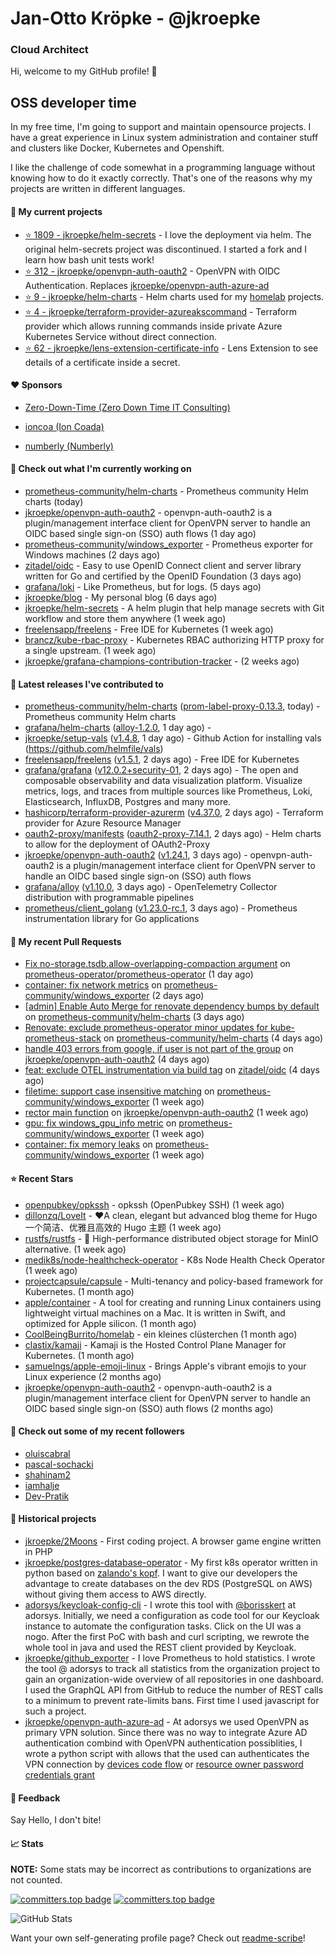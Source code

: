 # Jan-Otto Kröpke - @jkroepke
### Cloud Architect 

Hi, welcome to my GitHub profile! 👋

## OSS developer time
In my free time, I'm going to support and maintain opensource projects. I have a great experience in Linux system administration and container stuff and clusters like Docker, Kubernetes and Openshift.

I like the challenge of code somewhat in a programming language without knowing how to do it exactly correctly. That's one of the reasons why my projects are written in different languages.

#### 🌱 My current projects
- [⭐️ 1809 - jkroepke/helm-secrets](https://github.com/jkroepke/helm-secrets) - I love the deployment via helm. The original helm-secrets project was discontinued. I started a fork and I learn how bash unit tests work!
- [⭐️ 312 - jkroepke/openvpn-auth-oauth2](https://github.com/jkroepke/openvpn-auth-oauth2) - OpenVPN with OIDC Authentication. Replaces  [jkroepke/openvpn-auth-azure-ad](https://github.com/jkroepke/openvpn-auth-azure-ad) 
- [⭐️ 9 - jkroepke/helm-charts](https://github.com/jkroepke/helm-charts) - Helm charts used for my [homelab](https://github.com/jkroepke/homelab) projects.
- [⭐️ 4 - jkroepke/terraform-provider-azureakscommand](https://github.com/jkroepke/terraform-provider-azureakscommand) - Terraform provider which allows running commands inside private Azure Kubernetes Service without direct connection.
- [⭐️ 62 - jkroepke/lens-extension-certificate-info](https://github.com/jkroepke/lens-extension-certificate-info) - Lens Extension to see details of a certificate inside a secret.

#### ❤️ Sponsors

- [Zero-Down-Time (Zero Down Time IT Consulting)](https://github.com/Zero-Down-Time)

- [ioncoa (Ion Coada)](https://github.com/ioncoa)

- [numberly (Numberly)](https://github.com/numberly)


#### 👷 Check out what I'm currently working on

- [prometheus-community/helm-charts](https://github.com/prometheus-community/helm-charts) - Prometheus community Helm charts (today)
- [jkroepke/openvpn-auth-oauth2](https://github.com/jkroepke/openvpn-auth-oauth2) - openvpn-auth-oauth2 is a plugin/management interface client for OpenVPN server to handle an OIDC based single sign-on (SSO) auth flows (1 day ago)
- [prometheus-community/windows_exporter](https://github.com/prometheus-community/windows_exporter) - Prometheus exporter for Windows machines (2 days ago)
- [zitadel/oidc](https://github.com/zitadel/oidc) - Easy to use OpenID Connect client and server library written for Go and certified by the OpenID Foundation (3 days ago)
- [grafana/loki](https://github.com/grafana/loki) - Like Prometheus, but for logs. (5 days ago)
- [jkroepke/blog](https://github.com/jkroepke/blog) - My personal blog (6 days ago)
- [jkroepke/helm-secrets](https://github.com/jkroepke/helm-secrets) - A helm plugin that help manage secrets with Git workflow and store them anywhere (1 week ago)
- [freelensapp/freelens](https://github.com/freelensapp/freelens) - Free IDE for Kubernetes (1 week ago)
- [brancz/kube-rbac-proxy](https://github.com/brancz/kube-rbac-proxy) - Kubernetes RBAC authorizing HTTP proxy for a single upstream. (1 week ago)
- [jkroepke/grafana-champions-contribution-tracker](https://github.com/jkroepke/grafana-champions-contribution-tracker) -  (2 weeks ago)

#### 🔭 Latest releases I've contributed to

- [prometheus-community/helm-charts](https://github.com/prometheus-community/helm-charts) ([prom-label-proxy-0.13.3](https://github.com/prometheus-community/helm-charts/releases/tag/prom-label-proxy-0.13.3), today) - Prometheus community Helm charts
- [grafana/helm-charts](https://github.com/grafana/helm-charts) ([alloy-1.2.0](https://github.com/grafana/helm-charts/releases/tag/alloy-1.2.0), 1 day ago) - 
- [jkroepke/setup-vals](https://github.com/jkroepke/setup-vals) ([v1.4.8](https://github.com/jkroepke/setup-vals/releases/tag/v1.4.8), 1 day ago) - Github Action for installing vals (https://github.com/helmfile/vals)
- [freelensapp/freelens](https://github.com/freelensapp/freelens) ([v1.5.1](https://github.com/freelensapp/freelens/releases/tag/v1.5.1), 2 days ago) - Free IDE for Kubernetes
- [grafana/grafana](https://github.com/grafana/grafana) ([v12.0.2+security-01](https://github.com/grafana/grafana/releases/tag/v12.0.2%2Bsecurity-01), 2 days ago) - The open and composable observability and data visualization platform. Visualize metrics, logs, and traces from multiple sources like Prometheus, Loki, Elasticsearch, InfluxDB, Postgres and many more. 
- [hashicorp/terraform-provider-azurerm](https://github.com/hashicorp/terraform-provider-azurerm) ([v4.37.0](https://github.com/hashicorp/terraform-provider-azurerm/releases/tag/v4.37.0), 2 days ago) - Terraform provider for Azure Resource Manager
- [oauth2-proxy/manifests](https://github.com/oauth2-proxy/manifests) ([oauth2-proxy-7.14.1](https://github.com/oauth2-proxy/manifests/releases/tag/oauth2-proxy-7.14.1), 2 days ago) - Helm charts to allow for the deployment of OAuth2-Proxy
- [jkroepke/openvpn-auth-oauth2](https://github.com/jkroepke/openvpn-auth-oauth2) ([v1.24.1](https://github.com/jkroepke/openvpn-auth-oauth2/releases/tag/v1.24.1), 3 days ago) - openvpn-auth-oauth2 is a plugin/management interface client for OpenVPN server to handle an OIDC based single sign-on (SSO) auth flows
- [grafana/alloy](https://github.com/grafana/alloy) ([v1.10.0](https://github.com/grafana/alloy/releases/tag/v1.10.0), 3 days ago) - OpenTelemetry Collector distribution with programmable pipelines
- [prometheus/client_golang](https://github.com/prometheus/client_golang) ([v1.23.0-rc.1](https://github.com/prometheus/client_golang/releases/tag/v1.23.0-rc.1), 3 days ago) - Prometheus instrumentation library for Go applications

#### 🔨 My recent Pull Requests

- [Fix no-storage.tsdb.allow-overlapping-compaction argument](https://github.com/prometheus-operator/prometheus-operator/pull/7731) on [prometheus-operator/prometheus-operator](https://github.com/prometheus-operator/prometheus-operator) (1 day ago)
- [container: fix network metrics](https://github.com/prometheus-community/windows_exporter/pull/2136) on [prometheus-community/windows_exporter](https://github.com/prometheus-community/windows_exporter) (2 days ago)
- [[admin] Enable Auto Merge for renovate dependency bumps by default](https://github.com/prometheus-community/helm-charts/pull/5897) on [prometheus-community/helm-charts](https://github.com/prometheus-community/helm-charts) (3 days ago)
- [Renovate: exclude prometheus-operator minor updates for kube-prometheus-stack](https://github.com/prometheus-community/helm-charts/pull/5891) on [prometheus-community/helm-charts](https://github.com/prometheus-community/helm-charts) (4 days ago)
- [handle 403 errors from google, if user is not part of the group](https://github.com/jkroepke/openvpn-auth-oauth2/pull/554) on [jkroepke/openvpn-auth-oauth2](https://github.com/jkroepke/openvpn-auth-oauth2) (4 days ago)
- [feat: exclude OTEL instrumentation via build tag](https://github.com/zitadel/oidc/pull/770) on [zitadel/oidc](https://github.com/zitadel/oidc) (4 days ago)
- [filetime: support case insensitive matching](https://github.com/prometheus-community/windows_exporter/pull/2132) on [prometheus-community/windows_exporter](https://github.com/prometheus-community/windows_exporter) (1 week ago)
- [rector main function](https://github.com/jkroepke/openvpn-auth-oauth2/pull/553) on [jkroepke/openvpn-auth-oauth2](https://github.com/jkroepke/openvpn-auth-oauth2) (1 week ago)
- [gpu: fix windows_gpu_info metric](https://github.com/prometheus-community/windows_exporter/pull/2130) on [prometheus-community/windows_exporter](https://github.com/prometheus-community/windows_exporter) (1 week ago)
- [container: fix memory leaks](https://github.com/prometheus-community/windows_exporter/pull/2129) on [prometheus-community/windows_exporter](https://github.com/prometheus-community/windows_exporter) (1 week ago)

#### ⭐ Recent Stars

- [openpubkey/opkssh](https://github.com/openpubkey/opkssh) - opkssh (OpenPubkey SSH) (1 week ago)
- [dillonzq/LoveIt](https://github.com/dillonzq/LoveIt) - ❤️A clean, elegant but advanced blog theme for Hugo 一个简洁、优雅且高效的 Hugo 主题 (1 week ago)
- [rustfs/rustfs](https://github.com/rustfs/rustfs) - 🚀 High-performance distributed object storage for MinIO  alternative. (1 week ago)
- [medik8s/node-healthcheck-operator](https://github.com/medik8s/node-healthcheck-operator) - K8s Node Health Check Operator (1 week ago)
- [projectcapsule/capsule](https://github.com/projectcapsule/capsule) - Multi-tenancy and policy-based framework for Kubernetes. (1 month ago)
- [apple/container](https://github.com/apple/container) - A tool for creating and running Linux containers using lightweight virtual machines on a Mac. It is written in Swift, and optimized for Apple silicon.  (1 month ago)
- [CoolBeingBurrito/homelab](https://github.com/CoolBeingBurrito/homelab) - ein kleines clüsterchen (1 month ago)
- [clastix/kamaji](https://github.com/clastix/kamaji) - Kamaji is the Hosted Control Plane Manager for Kubernetes. (1 month ago)
- [samuelngs/apple-emoji-linux](https://github.com/samuelngs/apple-emoji-linux) - Brings Apple's vibrant emojis to your Linux experience (2 months ago)
- [jkroepke/openvpn-auth-oauth2](https://github.com/jkroepke/openvpn-auth-oauth2) - openvpn-auth-oauth2 is a plugin/management interface client for OpenVPN server to handle an OIDC based single sign-on (SSO) auth flows (2 months ago)

#### 👯 Check out some of my recent followers

- [oluiscabral](https://github.com/oluiscabral)
- [pascal-sochacki](https://github.com/pascal-sochacki)
- [shahinam2](https://github.com/shahinam2)
- [iamhalje](https://github.com/iamhalje)
- [Dev-Pratik](https://github.com/Dev-Pratik)

#### 📜 Historical projects
- [jkroepke/2Moons](https://github.com/jkroepke/2Moons) - First coding project. A browser game engine written in PHP
- [jkroepke/postgres-database-operator](https://github.com/jkroepke/postgres-database-operator) - My first k8s operator written in python based on [zalando's kopf](https://github.com/zalando-incubator/kopf). I want to give our developers the advantage to create databases on the dev RDS (PostgreSQL on AWS) without giving them access to AWS directly.
- [adorsys/keycloak-config-cli](https://github.com/adorsys/keycloak-config-cli) - I wrote this tool with [@borisskert](https://github.com/borisskert) at adorsys. Initially, we need a configuration as code tool for our Keycloak instance to automate the configuration tasks. Click on the UI was a nogo. After the first PoC with bash and curl scripting, we rewrote the whole tool in java and used the REST client provided by Keycloak.
- [jkroepke/github_exporter](https://github.com/jkroepke/github_exporter) - I love Prometheus to hold statistics. I wrote the tool @ adorsys to track all statistics from the organization project to gain an organization-wide overview of all repositories in one dashboard. I used the GraphQL API from GitHub to reduce the number of REST calls to a minimum to prevent rate-limits bans. First time I used javascript for such a project.
- [jkroepke/openvpn-auth-azure-ad](https://github.com/jkroepke/openvpn-auth-azure-ad) - At adorsys we used OpenVPN as primary VPN solution. Since there was no way to integrate Azure AD authentication combind with OpenVPN authentication possiblities, I wrote a python script with allows that the used can authenticates the VPN connection by [devices code flow](https://docs.microsoft.com/en-us/azure/active-directory/develop/v2-oauth2-device-code) or [resource owner password credentials grant](https://docs.microsoft.com/en-us/azure/active-directory/develop/v2-oauth-ropc)

#### 💬 Feedback

Say Hello, I don't bite!

#### 📈 Stats

**NOTE:** Some stats may be incorrect as contributions to organizations
are not counted.

[![committers.top badge](https://user-badge.committers.top/germany/jkroepke.svg)](https://user-badge.committers.top/germany/jkroepke)
[![committers.top badge](https://user-badge.committers.top/germany_public/jkroepke.svg)](https://user-badge.committers.top/germany_public/jkroepke)

![GitHub Stats](https://github-readme-stats.vercel.app/api?username=jkroepke&count_private=false&theme=tokyonight&show_icons=true)

Want your own self-generating profile page? Check out [readme-scribe](https://github.com/muesli/readme-scribe)!
